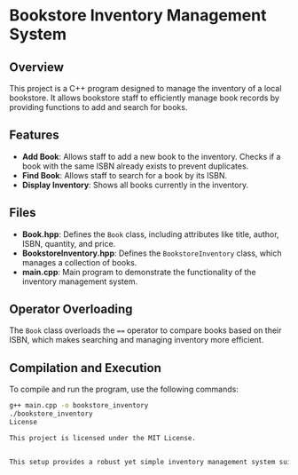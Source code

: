 # Bookstore Inventory Management System

## Overview
This project is a C++ program designed to manage the inventory of a local bookstore. It allows bookstore staff to efficiently manage book records by providing functions to add and search for books.

## Features
- **Add Book**: Allows staff to add a new book to the inventory. Checks if a book with the same ISBN already exists to prevent duplicates.
- **Find Book**: Allows staff to search for a book by its ISBN.
- **Display Inventory**: Shows all books currently in the inventory.

## Files
- **Book.hpp**: Defines the `Book` class, including attributes like title, author, ISBN, quantity, and price.
- **BookstoreInventory.hpp**: Defines the `BookstoreInventory` class, which manages a collection of books.
- **main.cpp**: Main program to demonstrate the functionality of the inventory management system.

## Operator Overloading
The `Book` class overloads the `==` operator to compare books based on their ISBN, which makes searching and managing inventory more efficient.

## Compilation and Execution
To compile and run the program, use the following commands:
```bash
g++ main.cpp -o bookstore_inventory
./bookstore_inventory
License

This project is licensed under the MIT License.


This setup provides a robust yet simple inventory management system suitable for a bookstore. The design can be expanded with additional features, such as deleting a book, updating book information, or even managing customer orders. Let me know if you'd like to add further functionality!
